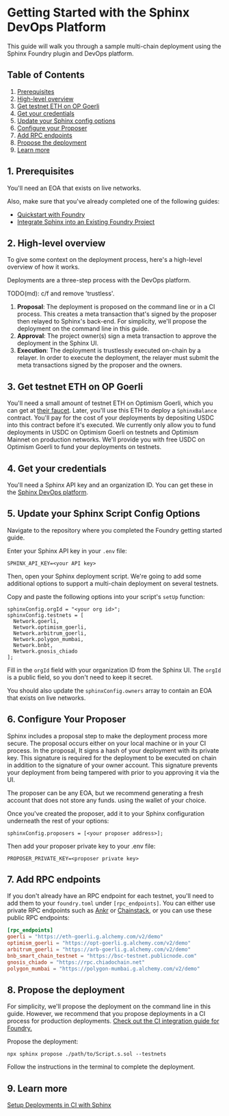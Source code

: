 # Getting Started with the Sphinx DevOps Platform

This guide will walk you through a sample multi-chain deployment using the Sphinx Foundry plugin and DevOps platform.

## Table of Contents

1. [Prerequisites](#1-prerequisites)
2. [High-level overview](#2-high-level-overview)
3. [Get testnet ETH on OP Goerli](#3-get-testnet-eth-on-op-goerli)
4. [Get your credentials](#4-get-your-credentials)
5. [Update your Sphinx config options](#5-update-your-sphinx-script-config-options)
6. [Configure your Proposer](#6-configure-your-proposer)
7. [Add RPC endpoints](#7-add-rpc-endpoints)
8. [Propose the deployment](#8-propose-the-deployment)
9. [Learn more](#12-learn-more)

## 1. Prerequisites

You'll need an EOA that exists on live networks.

Also, make sure that you've already completed one of the following guides:

* [Quickstart with Foundry](https://github.com/sphinx-labs/sphinx/blob/develop/docs/cli-foundry-quickstart.md)
* [Integrate Sphinx into an Existing Foundry Project](https://github.com/sphinx-labs/sphinx/blob/develop/docs/cli-foundry-existing-project.md)

## 2. High-level overview

To give some context on the deployment process, here's a high-level overview of how it works.

Deployments are a three-step process with the DevOps platform.

TODO(md): c/f and remove 'trustless'.

1. **Proposal**: The deployment is proposed on the command line or in a CI process. This creates a meta transaction that's signed by the proposer then relayed to Sphinx's back-end. For simplicity, we'll propose the deployment on the command line in this guide.
2. **Approval**: The project owner(s) sign a meta transaction to approve the deployment in the Sphinx UI.
3. **Execution**: The deployment is trustlessly executed on-chain by a relayer. In order to execute the deployment, the relayer must submit the meta transactions signed by the proposer and the owners.

## 3. Get testnet ETH on OP Goerli

You'll need a small amount of testnet ETH on Optimism Goerli, which you can get at [their faucet](https://app.optimism.io/faucet). Later, you'll use this ETH to deploy a `SphinxBalance` contract. You'll pay for the cost of your deployments by depositing USDC into this contract before it's executed. We currently only allow you to fund deployments in USDC on Optimism Goerli on testnets and Optimism Mainnet on production networks. We'll provide you with free USDC on Optimism Goerli to fund your deployments on testnets.

## 4. Get your credentials

You'll need a Sphinx API key and an organization ID. You can get these in the [Sphinx DevOps platform](https://www.sphinx.dev/).

## 5. Update your Sphinx Script Config Options

Navigate to the repository where you completed the Foundry getting started guide.

Enter your Sphinx API key in your `.env` file:
```
SPHINX_API_KEY=<your API key>
```

Then, open your Sphinx deployment script. We're going to add some additional options to support a multi-chain deployment on several testnets.

Copy and paste the following options into your script's `setUp` function:
```
sphinxConfig.orgId = "<your org id>";
sphinxConfig.testnets = [
  Network.goerli,
  Network.optimism_goerli,
  Network.arbitrum_goerli,
  Network.polygon_mumbai,
  Network.bnbt,
  Network.gnosis_chiado
];
```

Fill in the `orgId` field with your organization ID from the Sphinx UI. The `orgId` is a public field, so you don't need to keep it secret.

You should also update the `sphinxConfig.owners` array to contain an EOA that exists on live networks.

## 6. Configure Your Proposer

Sphinx includes a proposal step to make the deployment process more secure. The proposal occurs either on your local machine or in your CI process. In the proposal,  It signs a hash of your deployment with its private key. This signature is required for the deployment to be executed on chain in addition to the signature of your owner account. This signature prevents your deployment from being tampered with prior to you approving it via the UI.

The proposer can be any EOA, but we recommend generating a fresh account that does not store any funds.  using the wallet of your choice.

Once you've created the proposer, add it to your Sphinx configuration underneath the rest of your options:
```
sphinxConfig.proposers = [<your proposer address>];
```

Then add your proposer private key to your .env file:
```
PROPOSER_PRIVATE_KEY=<proposer private key>
```

## 7. Add RPC endpoints

If you don't already have an RPC endpoint for each testnet, you'll need to add them to your `foundry.toml` under `[rpc_endpoints]`. You can either use private RPC endpoints such as [Ankr](https://www.ankr.com/) or [Chainstack](https://chainstack.com/), or you can use these public RPC endpoints:

```toml
[rpc_endpoints]
goerli = "https://eth-goerli.g.alchemy.com/v2/demo"
optimism_goerli = "https://opt-goerli.g.alchemy.com/v2/demo"
arbitrum_goerli = "https://arb-goerli.g.alchemy.com/v2/demo"
bnb_smart_chain_testnet = "https://bsc-testnet.publicnode.com"
gnosis_chiado = "https://rpc.chiadochain.net"
polygon_mumbai = "https://polygon-mumbai.g.alchemy.com/v2/demo"
```

## 8. Propose the deployment

For simplicity, we'll propose the deployment on the command line in this guide. However, we recommend that you propose deployments in a CI process for production deployments. [Check out the CI integration guide for Foundry.](https://github.com/sphinx-labs/sphinx/blob/develop/docs/ci-foundry-proposals.md)

Propose the deployment:

```
npx sphinx propose ./path/to/Script.s.sol --testnets
```

Follow the instructions in the terminal to complete the deployment.

## 9. Learn more

[Setup Deployments in CI with Sphinx](https://github.com/sphinx-labs/sphinx/blob/develop/docs/ci-foundry-proposals.md)
